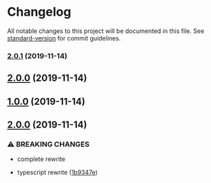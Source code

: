 # Changelog

All notable changes to this project will be documented in this file. See [standard-version](https://github.com/conventional-changelog/standard-version) for commit guidelines.

### [2.0.1](https://github.com/sh0ji/focus-rover/compare/v1.0.0...v2.0.1) (2019-11-14)

## [2.0.0](https://github.com/sh0ji/focus-rover/compare/v1.0.0...v2.0.0) (2019-11-14)

## [1.0.0](https://github.com/sh0ji/focus-rover/compare/v2.0.0...v1.0.0) (2019-11-14)

## [2.0.0](https://github.com/sh0ji/focus-rover/compare/v1.0.0-rc.1...v2.0.0) (2019-11-14)


### ⚠ BREAKING CHANGES

* complete rewrite

* typescript rewrite ([1b9347e](https://github.com/sh0ji/focus-rover/commit/1b9347e07bf862af2c2aaf3d88b201163837e26c))
